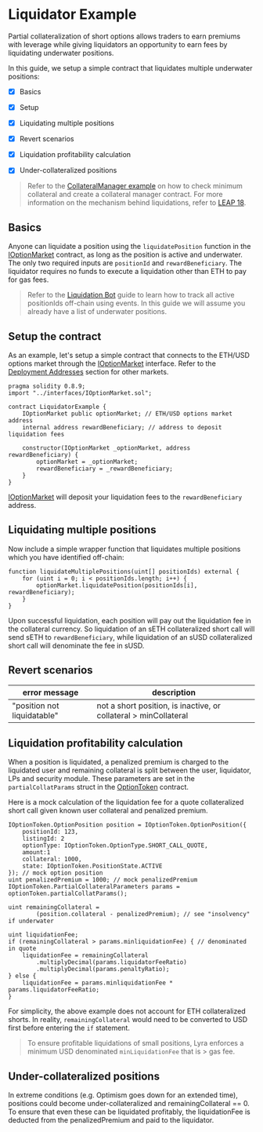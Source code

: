 # Liquidator Example

Partial collateralization of short options allows traders to earn premiums with leverage while giving liquidators an opportunity to earn fees by liquidating underwater positions.

In this guide, we setup a simple contract that liquidates multiple underwater positions:
- [x] Basics
- [x] Setup
- [x] Liquidating multiple positions
- [x] Revert scenarios
- [x] Liquidation profitability calculation
- [x] Under-collateralized positions


>Refer to the [CollateralManager example](https://github.com/lyra-finance/lyra-avalon-interfaces/blob/master/examples/CollateralManager.md) on how to check minimum collateral and create a collateral manager contract. For more information on the mechanism behind liquidations, refer to [LEAP 18](https://github.com/lyra-finance/LEAPs/blob/main/content/leaps/leap-18.md).


## Basics
Anyone can liquidate a position using the `liquidatePosition` function in the [IOptionMarket](https://github.com/lyra-finance/lyra-avalon-interfaces/blob/master/contracts/interfaces/IOptionMarket.sol) contract, as long as the position is active and underwater. The only two required inputs are `positionId` and `rewardBeneficiary`. The liquidator requires no funds to execute a liquidation other than ETH to pay for gas fees.

>Refer to the [Liquidation Bot](tbd...sorry) guide to learn how to track all active positionIds off-chain using events. In this guide we will assume you already have a list of underwater positions.

## Setup the contract
As an example, let's setup a simple contract that connects to the ETH/USD options market through the [IOptionMarket](https://github.com/lyra-finance/lyra-avalon-interfaces/blob/master/contracts/interfaces/IOptionMarket.sol) interface. Refer to the [Deployment Addresses](tbd...sorry) section for other markets. 

```solidity
pragma solidity 0.8.9;
import "../interfaces/IOptionMarket.sol";

contract LiquidatorExample {
    IOptionMarket public optionMarket; // ETH/USD options market address
    internal address rewardBeneficiary; // address to deposit liquidation fees

    constructor(IOptionMarket _optionMarket, address rewardBeneficiary) {
        optionMarket = _optionMarket;
        rewardBeneficiary = _rewardBeneficiary;
    }
}    
```

[IOptionMarket](https://github.com/lyra-finance/lyra-avalon-interfaces/blob/master/contracts/interfaces/IOptionMarket.sol) will deposit your liquidation fees to the `rewardBeneficiary` address.

## Liquidating multiple positions

Now include a simple wrapper function that liquidates multiple positions which you have identified off-chain:
```solidity
function liquidateMultiplePositions(uint[] positionIds) external {
    for (uint i = 0; i < positionIds.length; i++) {
        optionMarket.liquidatePosition(positionIds[i], rewardBeneficiary);
    }
} 
```
Upon successful liquidation, each position will pay out the liquidation fee in the collateral currency. So liquidation of an sETH collateralized short call will send sETH to `rewardBeneficiary`, while liquidation of an sUSD collateralized short call will denominate the fee in sUSD.

## Revert scenarios
| error message                        | description                          |
| ---------------------------- | ------------------------------------ |
| "position not liquidatable"  | not a short position, is inactive, or collateral > minCollateral  |

## Liquidation profitability calculation

When a position is liquidated, a penalized premium is charged to the liquidated user and remaining collateral is split between the user, liquidator, LPs and security module. These parameters are set in the `partialCollatParams` struct in the [OptionToken](https://github.com/lyra-finance/lyra-avalon-interfaces/blob/master/contracts/interfaces/IOptionToken.sol) contract. 

Here is a mock calculation of the liquidation fee for a quote collateralized short call given known user collateral and penalized premium.

```solidity
IOptionToken.OptionPosition position = IOptionToken.OptionPosition({ 
    positionId: 123, 
    listingId: 2
    optionType: IOptionToken.OptionType.SHORT_CALL_QUOTE, 
    amount:1
    collateral: 1000, 
    state: IOptionToken.PositionState.ACTIVE
}); // mock option position
uint penalizedPremium = 1000; // mock penalizedPremium
IOptionToken.PartialCollateralParameters params = optionToken.partialCollatParams();

uint remainingCollateral = 
        (position.collateral - penalizedPremium); // see "insolvency" if underwater

uint liquidationFee;
if (remainingCollateral > params.minliquidationFee) { // denominated in quote
    liquidationFee = remainingCollateral
        .multiplyDecimal(params.liquidatorFeeRatio)
        .multiplyDecimal(params.penaltyRatio);
} else {
    liquidationFee = params.minliquidationFee * params.liquidatorFeeRatio;
}
```
For simplicity, the above example does not account for ETH collateralized shorts. In reality, `remainingCollateral` would need to be converted to USD first before entering the `if` statement.

> To ensure profitable liquidations of small positions, Lyra enforces a minimum USD denominated `minLiquidationFee` that is > gas fee.

## Under-collateralized positions

In extreme conditions (e.g. Optimism goes down for an extended time), positions could become under-collateralized and remainingCollateral == 0. To ensure that even these can be liquidated profitably, the liquidationFee is deducted from the penalizedPremium and paid to the liquidator.